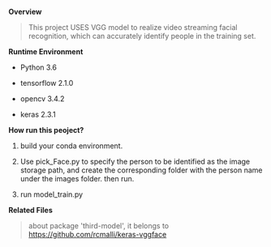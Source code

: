 **Overview**
    
>This project USES VGG model to realize video streaming facial recognition, which can accurately identify 
people in the training set.

**Runtime Environment**

+ Python 3.6

+ tensorflow 2.1.0

+ opencv 3.4.2

+ keras 2.3.1

**How run this peoject?**

1. build your conda environment.

2. Use pick_Face.py to specify the person to be identified as the image storage path, 
and create the corresponding folder with the person name under the images folder. then run.

3. run model_train.py

**Related Files**
>about package 'third-model', it belongs to https://github.com/rcmalli/keras-vggface